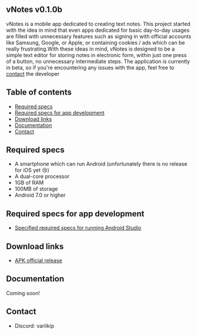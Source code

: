 ## vNotes v0.1.0b

vNotes is a mobile app dedicated to creating text notes.
This project started with the idea in mind that even apps dedicated for basic day-to-day usages are filled with unnecessary features such as signing in with official accounts like Samsung, Google, or Apple, or containing cookies / ads which can be really frustrating.With these ideas in mind, vNotes is designed to be a simple text editor for storing notes in electronic form, within just one press of a button, no unnecessary intermediate steps.
The application is currently in beta, so if you're encountering any issues with the app, feel free to [contact](#contact) the developer

## Table of contents

- [Required specs](#required-specs)
- [Required specs for app development](#required-specs-for-app-development)
- [Download links](#download-links)
- [Documentation](#documentation)
- [Contact](#contact)

## Required specs
- A smartphone which can run Android (unfortunately there is no release for iOS yet 😢)
- A dual-core processor
- 1GB of RAM
- 100MB of storage
- Android 7.0 or higher

## Required specs for app development
- [Specified required specs for running Android Studio](https://developer.android.com/codelabs/basic-android-kotlin-compose-install-android-studio#0)

## Download links
- [APK official release]()

## Documentation
Coming soon!

## Contact
- Discord: varlikip